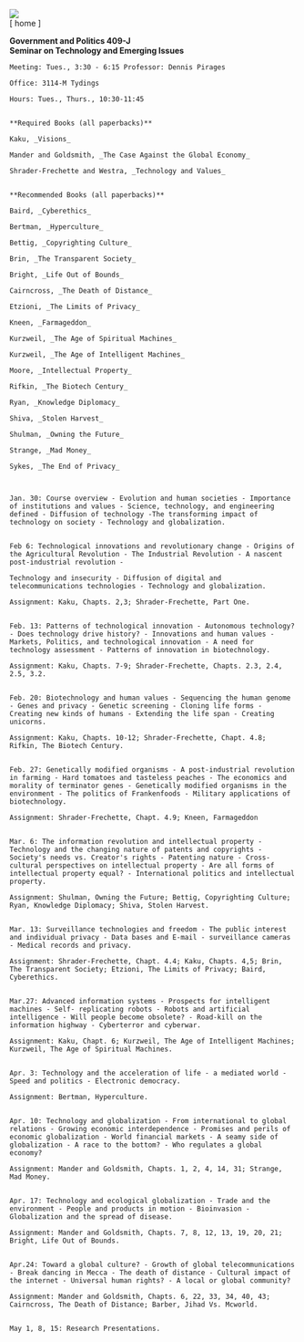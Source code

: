 ![](title2.gif)  
[ home ]

  
  

**Government and Politics 409-J  
Seminar on Technology and Emerging Issues**

    
    
    Meeting: Tues., 3:30 - 6:15 Professor: Dennis Pirages
    
    Office: 3114-M Tydings
    
    Hours: Tues., Thurs., 10:30-11:45
    
    
    **Required Books (all paperbacks)**
    
    Kaku, _Visions_
    
    Mander and Goldsmith, _The Case Against the Global Economy_
    
    Shrader-Frechette and Westra, _Technology and Values_
    
    
    **Recommended Books (all paperbacks)**
    
    Baird, _Cyberethics_
    
    Bertman, _Hyperculture_
    
    Bettig, _Copyrighting Culture_
    
    Brin, _The Transparent Society_
    
    Bright, _Life Out of Bounds_
    
    Cairncross, _The Death of Distance_
    
    Etzioni, _The Limits of Privacy_
    
    Kneen, _Farmageddon_
    
    Kurzweil, _The Age of Spiritual Machines_
    
    Kurzweil, _The Age of Intelligent Machines_
    
    Moore, _Intellectual Property_
    
    Rifkin, _The Biotech Century_
    
    Ryan, _Knowledge Diplomacy_
    
    Shiva, _Stolen Harvest_
    
    Shulman, _Owning the Future_
    
    Strange, _Mad Money_
    
    Sykes, _The End of Privacy_
    
    
    
    Jan. 30: Course overview - Evolution and human societies - Importance of institutions and values - Science, technology, and engineering defined - Diffusion of technology -The transforming impact of technology on society - Technology and globalization.
    
    
    Feb 6: Technological innovations and revolutionary change - Origins of the Agricultural Revolution - The Industrial Revolution - A nascent post-industrial revolution -
    
    Technology and insecurity - Diffusion of digital and telecommunications technologies - Technology and globalization.
    
    Assignment: Kaku, Chapts. 2,3; Shrader-Frechette, Part One.
    
    
    Feb. 13: Patterns of technological innovation - Autonomous technology? - Does technology drive history? - Innovations and human values - Markets, Politics, and technological innovation - A need for technology assessment - Patterns of innovation in biotechnology. 
    
    Assignment: Kaku, Chapts. 7-9; Shrader-Frechette, Chapts. 2.3, 2.4, 2.5, 3.2.
    
    
    Feb. 20: Biotechnology and human values - Sequencing the human genome - Genes and privacy - Genetic screening - Cloning life forms - Creating new kinds of humans - Extending the life span - Creating unicorns.
    
    Assignment: Kaku, Chapts. 10-12; Shrader-Frechette, Chapt. 4.8; Rifkin, The Biotech Century.
    
    
    Feb. 27: Genetically modified organisms - A post-industrial revolution in farming - Hard tomatoes and tasteless peaches - The economics and morality of terminator genes - Genetically modified organisms in the environment - The politics of Frankenfoods - Military applications of biotechnology.
    
    Assignment: Shrader-Frechette, Chapt. 4.9; Kneen, Farmageddon
    
    
    Mar. 6: The information revolution and intellectual property - Technology and the changing nature of patents and copyrights - Society's needs vs. Creator's rights - Patenting nature - Cross-cultural perspectives on intellectual property - Are all forms of intellectual property equal? - International politics and intellectual property.
    
    Assignment: Shulman, Owning the Future; Bettig, Copyrighting Culture; Ryan, Knowledge Diplomacy; Shiva, Stolen Harvest.
    
    
    Mar. 13: Surveillance technologies and freedom - The public interest and individual privacy - Data bases and E-mail - surveillance cameras - Medical records and privacy.
    
    Assignment: Shrader-Frechette, Chapt. 4.4; Kaku, Chapts. 4,5; Brin, The Transparent Society; Etzioni, The Limits of Privacy; Baird, Cyberethics.
    
    
    Mar.27: Advanced information systems - Prospects for intelligent machines - Self- replicating robots - Robots and artificial intelligence - Will people become obsolete? - Road-kill on the information highway - Cyberterror and cyberwar. 
    
    Assignment: Kaku, Chapt. 6; Kurzweil, The Age of Intelligent Machines; Kurzweil, The Age of Spiritual Machines.
    
    
    Apr. 3: Technology and the acceleration of life - a mediated world - Speed and politics - Electronic democracy.
    
    Assignment: Bertman, Hyperculture.
    
    
    Apr. 10: Technology and globalization - From international to global relations - Growing economic interdependence - Promises and perils of economic globalization - World financial markets - A seamy side of globalization - A race to the bottom? - Who regulates a global economy?
    
    Assignment: Mander and Goldsmith, Chapts. 1, 2, 4, 14, 31; Strange, Mad Money.
    
    
    Apr. 17: Technology and ecological globalization - Trade and the environment - People and products in motion - Bioinvasion - Globalization and the spread of disease.
    
    Assignment: Mander and Goldsmith, Chapts. 7, 8, 12, 13, 19, 20, 21; Bright, Life Out of Bounds.
    
    
    Apr.24: Toward a global culture? - Growth of global telecommunications - Break dancing in Mecca - The death of distance - Cultural impact of the internet - Universal human rights? - A local or global community?
    
    Assignment: Mander and Goldsmith, Chapts. 6, 22, 33, 34, 40, 43; Cairncross, The Death of Distance; Barber, Jihad Vs. Mcworld.
    
    
    May 1, 8, 15: Research Presentations.
    
    

